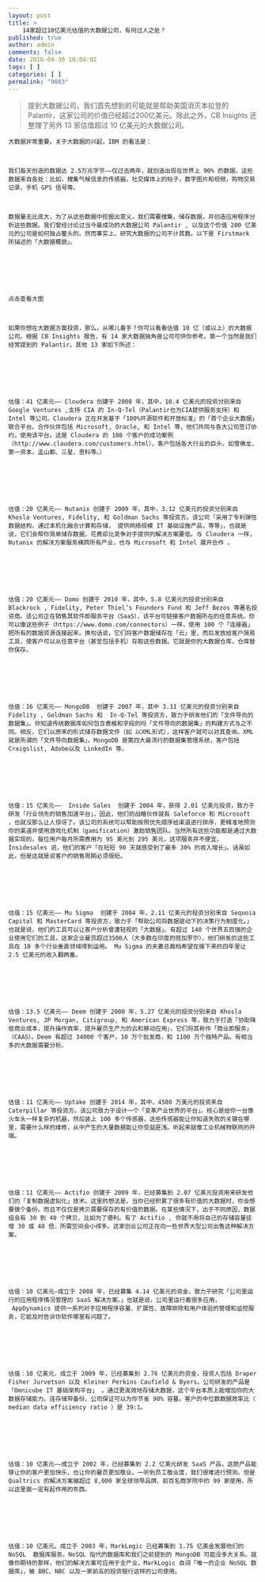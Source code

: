 ```yaml
---
layout: post
title: >
    14家超过10亿美元估值的大数据公司，有何过人之处？
published: true
author: admin
comments: false
date: 2016-04-30 10:04:02
tags: [ ]
categories: [ ]
permalink: "9003"
---
```

> 提到大数据公司，我们首先想到的可能就是帮助美国消灭本拉登的 Palantir，这家公司的价值已经超过200亿美元。除此之外，CB Insights 还整理了另外 13 家估值超过 10 亿美元的大数据公司。


  
    
  
  
  
  
  
  
    大数据非常重要。关于大数据的兴起，IBM 的看法是：
  
  
  
    我们每天创造的数据达 2.5万兆字节——仅过去两年，就创造出现在世界上 90% 的数据。这些数据来自各处：比如，搜集气候信息的传感器，社交媒体上的帖子，数字图片和视频，购物交易记录，手机 GPS 信号等。
  
  
  
    数据量无比庞大，为了从这些数据中挖掘出意义，我们需要搜集，储存数据，并创造应用程序分析这些数据。我们曾经讨论过当今最成功的大数据公司 Palantir , 以及这个价值 200 亿美元的公司是如何独占鳌头的。然而事实上，研究大数据的公司不计其数。以下是 Firstmark 所描述的「大数据概貌」。
  
  
  
    
  
  
  
    点击查看大图
  
  
  
    如果你想在大数据方面投资，那么，从哪儿着手？你可以看看估值 10 亿（或以上）的大数据公司。根据 CB Insights 报告，有 14 家大数据独角兽公司可供你参考。第一个当然是我们经常提到的 Palantir。其他 13 家如下所述：
  
  
  
    
  
  
  
    估值：41 亿美元—— Cloudera 创建于 2008 年，其中，10.4 亿美元的投资分别来自 Google Ventures ,支持 CIA 的 In-Q-Tel（Palantir也为CIA提供服务支持）和 Intel 等公司。Cloudera 正在开发基于「100%开源软件和开放标准」的「首个企业大数据」联合平台。合作伙伴包括 Microsoft, Oracle, 和 Intel 等，他们共同与各大公司签订协约，使用该平台。这是 Cloudera 的 108 个客户的成功案例 （http://www.cloudera.com/customers.html），客户包括各大行业的巨头，如雪佛龙，第一资本，孟山都、三星、思科等。）
  
  
  
    
  
  
  
    估值：20 亿美元—— Nutanix 创建于 2009 年，其中，3.12 亿美元的投资分别来自 Khosla Ventures, Fidelity, 和 Goldman Sachs 等投资方。该公司「采用了专利弹性数据结构，通过本机化融合计算和存储， 提供网络规模 IT 基础设施产品，等等」，也就是说，它们会帮你简单储存数据，花费却比竞争对手提供的解决方案要低。与 Cloudera 一样，Nutanix 的解决方案服务横跨所有产业，也与 Microsoft 和 Intel 展开合作 。
  
  
  
    
  
  
  
    估值：20 亿美元—— Domo 创建于 2010 年，其中，5.8 亿美元的投资分别来自 Blackrock , Fidelity, Peter Thiel’s Founders Fund 和 Jeff Bezos 等著名投资商。该公司正在销售其软件即服务平台（SaaS），该平台可链接客户数据所在的任意系统。你可以像这些例子（https://www.domo.com/connectors）一样，使用 100 个「连接器」把所有的数据资源连接起来。换句话说，它们将客户数据储存在「云」里，而后发放给客户简易工具，使客户可以从任意平台（甚至包括手机）存取这些数据。它就是你的大数据仓库，仓库替你保存。
  
  
  
    
  
  
  
    估值：16 亿美元—— MongoDB  创建于 2007 年，其中 3.11 亿美元的投资分别来自 Fidelity , Goldman Sachs 和  In-Q-Tel 等投资方，致力于研发他们的「文件导向的数据集」。你知道传统数据库如何包含表格和字段的吗「文件导向的数据集」的构建方式与之不同。相反，它们以原来的形式储存数据文件（如 以XML形式），这样客户就可以对其查询。XML 就是所谓的「文件导向数据集」。MongoDB 是第四大最流行的数据集管理系统，客户包括 Craigslist, Adobe以及 LinkedIn 等。
  
  
  
    
  
  
  
    估值：15 亿美元——  Inside Sales  创建于 2004 年，获得 2.01 亿美元投资，致力于研发「行业领先的销售加速平台」，因此，他们的战略伙伴就有 Saleforce 和 Microsoft ，也就没那么让人惊讶了。该公司的系统可以帮助按照优先顺序给渠道进行排序，更精准地预测你的渠道并使用游戏化机制（gamification）激励销售团队。当然所有这些功能都是通过大数据实现的。每位用户每月所需费用为 95 美元到 295 美元，这项服务并不便宜。Insidesales 说，他们的客户「在短短 90 天就感受到了最多 30% 的收入增长」。话虽如此，但是这就是说客户的销售周期必须很短。
  
  
  
    
  
  
  
    估值：15 亿美元—— Mu Sigma  创建于 2004 年，2.11 亿美元的投资分别来自 Sequoia Capital 和 MasterCard 等投资方，致力于「帮助公司将数据驱动下的决策行为制度化。」也就是说，他们的工具可以让客户分析曾遭轻视的「大数据」。有超过 140 个世界五百强的企业使用它们的工具，这家企业雇员超过3500人（大多数在印度的班加罗尔），他们研发的这些工具在 10 多个行业垂直领域得到运用。 Mu Sigma 的夫妻总裁档希望在接下来的四年里让 2.5 亿美元的收入翻两番。
  
  
  
    
  
  
  
    估值：13.5 亿美元—— Deem 创建于 2000 年，5.27 亿美元的投资分别来自 Khosla Ventures, JP Morgan, Citigroup, 和 American Express 等，致力于打造「协助降低商业成本，提升操作效率，提升雇员生产力的云和移动应用」，它们将其称作「商业即服务」（CAAS）。Deem 有超过 34000 个客户，10 万个批发商，和 1100 万个独特产品。有相当多的大数据需要分析。
  
  
  
    
  
  
  
    估值：11 亿美元—— Uptake 创建于 2014 年，其中，4500 万美元的投资来自 Caterpillar 等投资方。该公司致力于设计一个「变革产业世界的平台」。核心是给你一台像火车头一样复杂的机器，然后装上 100 多个传感器，这些传感器能让你知道失败的关键在哪里，需要什么样的维修，从中产生的大量数据能让你受益匪浅。听起来就像工业机械物联网的开端。
  
  
  
    
  
  
  
    估值：11 亿美元—— Actifio 创建于 2009 年，已经募集到 2.07 亿美元投资用来研发他们的「复制数据虚拟化」技术。这里的想法是，当你已经积累了很多有价值的大数据时，你会想要做个备份。而且不仅仅是拷贝需要保存的有价值的数据。在某些情况下，出于不同原因，数据组会有 30 到 40 个拷贝，比如为了便利。有了 Actifio , 你就不用将自己的存储容量徒增 30 或 40 倍，所需空间会小得多。这家创业公司正在向一些世界大型公司出售这种解决方案。
  
  
  
    
  
  
  
    估值：10 亿美元—成立于 2008 年，已经募集 4.14 亿美元的资金，致力于研究「公司里运行的应用程序情况管理的 SaaS 解决方案。」也就是说，公司里运行着很多应用，  AppDynamics 提供一系列对于应用程序容量、扩展性、故障排除和用户体验的管理和监控服务，它能及时告诉你软件哪里有问题了。
  
  
  
    
  
  
  
    估值：10 亿美元，成立于 2009 年，已经募集到 2.76 亿美元的资金，投资人包括 Draper Fisher Jurvetson 以及 Kleiner Perkins Caufield & Byers。公司研发的产品是 「Omnicube IT 基础架构平台」 。通过更高效地存储大数据，这个平台本质上能增加你的大数据存储能力。连存储带备份，公司保证可以为你节省 90% 容量。客户的中位数数据效率比（ median data efficiency ratio ）是 39:1。
  
  
  
    
  
  
  
    估值：10 亿美元——成立于 2002 年，已经募集到 2.2 亿美元研发 SaaS 产品，这款产品能够让你的客户更加快乐，也让你的雇员更加敬业。一听到员工敬业度，我们很难进行预测。但是 Qualtrics 的解决方案被超过 8,000 家全球领导品牌、前百名商学院中的 99 家使用，所以这里面一定有起作用的东西。
  
  
  
    
  
  
  
    估值：10 亿美元。成立于 2003 年，MarkLogic 已经筹集到 1.75 亿美金发展他们的 NoSQL  数据库服务。NoSQL 指代的数据库和我们之前提到的 MongoDB 可能没多大关系。就像你期待的那样，他们的解决方案可应用于全产业，MarkLogic 自诩「唯一的企业 NoSQL 数据库」，被 BBC、NBC 以及一家前五的投资银行这样的公司使用。
  

